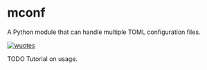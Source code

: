 # mconf
A Python module that can handle multiple TOML configuration files.

[![wuotes](https://circleci.com/gh/wuotes/mconf.svg?style=shield)](https://app.circleci.com/pipelines/github/wuotes/mconf)

TODO Tutorial on usage.